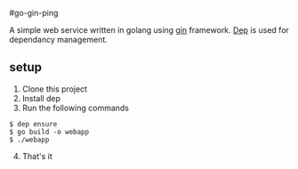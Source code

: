 #go-gin-ping

A simple web service written in golang using [gin](https://github.com/gin-gonic/gin) framework. [Dep](https://github.com/golang/dep) is used for dependancy management.

## setup

1. Clone this project
2. Install dep
3. Run the following commands
```
$ dep ensure
$ go build -o webapp
$ ./webapp
```
4. That's it
